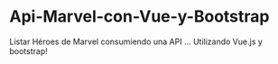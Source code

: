# Api-Marvel-con-Vue-y-Bootstrap
Listar Héroes de Marvel consumiendo una API ... Utilizando Vue.js y bootstrap!
